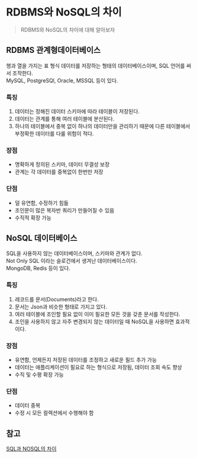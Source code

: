 # RDBMS와 NoSQL의 차이
> RDBMS와 NoSQL의 차이에 대해 알아보자

## RDBMS 관계형데이터베이스
행과 열을 가지는 표 형식 데이터를 저장하는 형태의 데이터베이스이며, SQL 언어를 써서 조작한다.    
MySQL, PostgreSQl, Oracle, MSSQL 등이 있다.

### 특징
1. 데이터는 정해진 데이터 스키마에 따라 테이블이 저장된다.    
2. 데이터는 관계를 통해 여러 테이블에 분산된다.
3. 하나의 테이블에서 중복 없이 하나의 데이터만을 관리하기 때문에 다른 테이블에서 부정확한 데이터를 다룰 위험이 적다.

### 장점
- 명확하게 정의된 스키마, 데이터 무결성 보장
- 관계는 각 데이터를 중복없이 한번만 저장

### 단점
- 덜 유연함, 수정하기 힘듦
- 조인문이 많은 복자반 쿼리가 만들어질 수 있음
- 수직적 확장 가능

## NoSQL 데이터베이스
SQL을 사용하지 않는 데이터베이스이며, 스키마와 관계가 없다.    
Not Only SQL 이라는 슬로건에서 생겨난 데이터베이스이다.    
MongoDB, Redis 등이 있다.

### 특징
1. 레코드를 문서(Documents)라고 한다.
2. 문서는 Json과 비슷한 형태로 가지고 있다. 
3. 여러 테이블에 조인할 필요 없이 이미 필요한 모든 것을 갖춘 문서를 작성한다.
4. 조인을 사용하지 않고 자주 변경되지 않는 데이터일 때 NoSQL을 사용하면 효과적이다.

### 장점
- 유연함, 언제든지 저장된 데이터를 조정하고 새로운 필드 추가 가능
- 데이터는 애플리케이션이 필요로 하는 형식으로 저장됨, 데이터 조회 속도 향상
- 수직 및 수평 확장 가능

### 단점
- 데이터 중복
- 수정 시 모든 컬렉션에서 수행해야 함

## 참고
[SQL과 NOSQL의 차이](https://github.com/gyoogle/tech-interview-for-developer/blob/master/Computer%20Science/Database/SQL%EA%B3%BC%20NOSQL%EC%9D%98%20%EC%B0%A8%EC%9D%B4.md)

